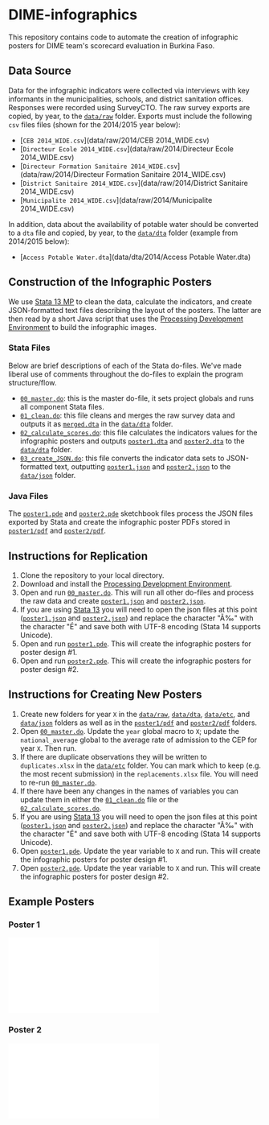 # DIME-infographics
This repository contains code to automate the creation of infographic posters for DIME team's scorecard evaluation in Burkina Faso.

## Data Source
Data for the infographic indicators were collected via interviews with key informants in the municipalities, schools, and district sanitation offices. Responses were recorded using SurveyCTO. The raw survey exports are copied, by year, to the [`data/raw`](data/raw) folder. Exports must include the following `csv` files files (shown for the 2014/2015 year below):

 - [`CEB 2014_WIDE.csv`](data/raw/2014/CEB 2014_WIDE.csv)
 - [`Directeur Ecole 2014_WIDE.csv`](data/raw/2014/Directeur Ecole 2014_WIDE.csv)
 - [`Directeur Formation Sanitaire 2014_WIDE.csv`](data/raw/2014/Directeur Formation Sanitaire 2014_WIDE.csv)
 - [`District Sanitaire 2014_WIDE.csv`](data/raw/2014/District Sanitaire 2014_WIDE.csv)
 - [`Municipalite 2014_WIDE.csv`](data/raw/2014/Municipalite 2014_WIDE.csv)

 In addition, data about the availability of potable water should be converted to a `dta` file and copied, by year, to the [`data/dta`](data/dta) folder (example from 2014/2015 below): 

 - [`Access Potable Water.dta`](data/dta/2014/Access Potable Water.dta)

## Construction of the Infographic Posters
We use [Stata 13 MP](http://www.stata.com/) to clean the data, calculate the indicators, and create JSON-formatted text files describing the layout of the posters. The latter are then read by a short Java script that uses the [Processing Development Environment](https://processing.org/) to build the infographic images.

### Stata Files
Below are brief descriptions of each of the Stata do-files. We've made liberal use of comments throughout the do-files to explain the program structure/flow.

 - [`00_master.do`](00_master.do): this is the master do-file, it sets project globals and runs all component Stata files.
 - [`01_clean.do`](01_clean.do): this file cleans and merges the raw survey data and outputs it as [`merged.dta`](data/dta/2014/merged.dta) in the [`data/dta`](data/dta) folder.
 - [`02_calculate_scores.do`](02_calculate_scores.do): this file calculates the indicators values for the infographic posters and outputs [`poster1.dta`](data/dta/2014/poster1.dta) and [`poster2.dta`](data/dta/2014/poster2.dta) to the [`data/dta`](data/dta) folder.
 - [`03_create_JSON.do`](03_create_JSON.do): this file converts the indicator data sets to JSON-formatted text, outputting [`poster1.json`](data/json/2014/poster1.json) and [`poster2.json`](data/json/2014/poster2.json) to the [`data/json`](data/json) folder.

### Java Files
The [`poster1.pde`](poster1/poster1.pde) and [`poster2.pde`](poster2/poster2.pde) sketchbook files process the JSON files exported by Stata and create the infographic poster PDFs stored in [`poster1/pdf`](poster1/pdf) and [`poster2/pdf`](poster2/pdf).

## Instructions for Replication

  1. Clone the repository to your local directory.
  2. Download and install the [Processing Development Environment](https://processing.org/download/?processing).
  3. Open and run [`00_master.do`](00_master.do). This will run all other do-files and process the raw data and create [`poster1.json`](data/json/poster1.json) and [`poster2.json`](data/json/poster2.json).
  4. If you are using [Stata 13](http://www.stata.com/) you will need to open the json files at this point ([`poster1.json`](data/json/2014/poster1.json) and [`poster2.json`](data/json/2014/poster2.json)) and replace the character "Ã‰" with the character "É" and save both with UTF-8 encoding (Stata 14 supports Unicode). 
  5. Open and run [`poster1.pde`](poster1/poster1.pde). This will create the infographic posters for poster design #1.
  6. Open and run [`poster2.pde`](poster2/poster2.pde). This will create the infographic posters for poster design #2.

## Instructions for Creating New Posters

  1. Create new folders for year `X` in the [`data/raw`](data/raw), [`data/dta`](data/dta), [`data/etc`](data/etc), and [`data/json`](data/json) folders as well as in the [`poster1/pdf`](poster1/pdf) and [`poster2/pdf`](poster2/pdf) folders.
  2. Open [`00_master.do`](00_master.do). Update the `year` global macro to `X`; update the `national_average` global to the average rate of admission to the CEP for year `X`. Then run.
  3. If there are duplicate observations they will be written to `duplicates.xlsx` in the [`data/etc`](data/etc) folder. You can mark which to keep (e.g. the most recent submission) in the `replacements.xlsx` file. You will need to re-run [`00_master.do`](00_master.do).
  4. If there have been any changes in the names of variables you can update them in either the [`01_clean.do`](01_clean.do) file or the [`02_calculate_scores.do`](02_calculate_scores.do).
  5. If you are using [Stata 13](http://www.stata.com/) you will need to open the json files at this point ([`poster1.json`](data/json/2014/poster1.json) and [`poster2.json`](data/json/2014/poster2.json)) and replace the character "Ã‰" with the character "É" and save both with UTF-8 encoding (Stata 14 supports Unicode). 
  6. Open [`poster1.pde`](poster1/poster1.pde). Update the year variable to `X` and run. This will create the infographic posters for poster design #1.
  7. Open [`poster2.pde`](poster2/poster2.pde). Update the year variable to `X` and run. This will create the infographic posters for poster design #2.


## Example Posters

### Poster 1
![ABSOUYA Slide](poster1/pdf/2014/ABSOUYA.pdf)

### Poster 2
![ABSOUYA Slide](poster2/pdf/2014/ABSOUYA.pdf)
